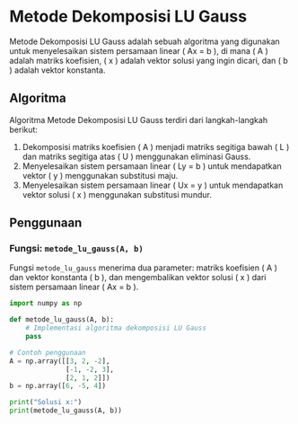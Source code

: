 # Metode Dekomposisi LU Gauss

Metode Dekomposisi LU Gauss adalah sebuah algoritma yang digunakan untuk menyelesaikan sistem persamaan linear \( Ax = b \), di mana \( A \) adalah matriks koefisien, \( x \) adalah vektor solusi yang ingin dicari, dan \( b \) adalah vektor konstanta.

## Algoritma

Algoritma Metode Dekomposisi LU Gauss terdiri dari langkah-langkah berikut:

1. Dekomposisi matriks koefisien \( A \) menjadi matriks segitiga bawah \( L \) dan matriks segitiga atas \( U \) menggunakan eliminasi Gauss.
2. Menyelesaikan sistem persamaan linear \( Ly = b \) untuk mendapatkan vektor \( y \) menggunakan substitusi maju.
3. Menyelesaikan sistem persamaan linear \( Ux = y \) untuk mendapatkan vektor solusi \( x \) menggunakan substitusi mundur.

## Penggunaan

### Fungsi: `metode_lu_gauss(A, b)`

Fungsi `metode_lu_gauss` menerima dua parameter: matriks koefisien \( A \) dan vektor konstanta \( b \), dan mengembalikan vektor solusi \( x \) dari sistem persamaan linear \( Ax = b \).

```python
import numpy as np

def metode_lu_gauss(A, b):
    # Implementasi algoritma dekomposisi LU Gauss
    pass

# Contoh penggunaan
A = np.array([[3, 2, -2],
              [-1, -2, 3],
              [2, 1, 2]])
b = np.array([6, -5, 4])

print("Solusi x:")
print(metode_lu_gauss(A, b))


